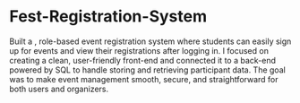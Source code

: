 # Fest-Registration-System
Built a , role-based event registration system where students can easily sign up for events and view their registrations after logging in. I focused on creating a clean, user-friendly front-end and connected it to a back-end powered by SQL to handle storing and retrieving participant data. The goal was to make event management smooth, secure, and straightforward for both users and organizers.
